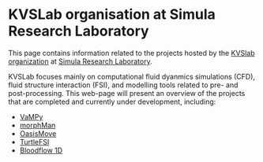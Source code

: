# KVSLab organisation at Simula Research Laboratory

This page contains information related to the projects hosted by the [KVSlab organization](https://github.com/KVSlab) at [Simula Research Laboratory](https://www.simula.no/).

KVSLab focuses mainly on computational fluid dyanmics simulations (CFD), fluid structure interaction (FSI), and modelling tools related to pre- and post-processing. 
This web-page will present an overview of the projects that are completed and currently under development, including:

- [VaMPy](https://vampy.readthedocs.io)
- [morphMan](https://morphman.readthedocs.io)
- [OasisMove](https://oasismove.readthedocs.io)
- [TurtleFSI](https://turtlefsi2.readthedocs.io)
- [Bloodflow 1D](https://bloodflow.readthedocs.io)
